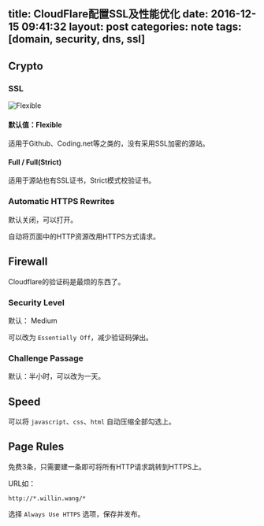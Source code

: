 title: CloudFlare配置SSL及性能优化
date: 2016-12-15 09:41:32
layout: post
categories: note
tags: [domain, security, dns, ssl]
---

## Crypto

### SSL

![Flexible](https://www.cloudflare.com/a/static/images/ssl/ssl.png)

#### 默认值：Flexible

适用于Github、Coding.net等之类的，没有采用SSL加密的源站。

#### Full / Full(Strict)

适用于源站也有SSL证书，Strict模式校验证书。

<!-- more -->

### Automatic HTTPS Rewrites

默认关闭，可以打开。

自动将页面中的HTTP资源改用HTTPS方式请求。

## Firewall

Cloudflare的验证码是最烦的东西了。

### Security Level

默认： Medium

可以改为 `Essentially Off`，减少验证码弹出。

### Challenge Passage

默认：半小时，可以改为一天。

## Speed

可以将 `javascript`、`css`、`html` 自动压缩全部勾选上。

## Page Rules

免费3条，只需要建一条即可将所有HTTP请求跳转到HTTPS上。

URL如：

```
http://*.willin.wang/*
```

选择 `Always Use HTTPS` 选项，保存并发布。
